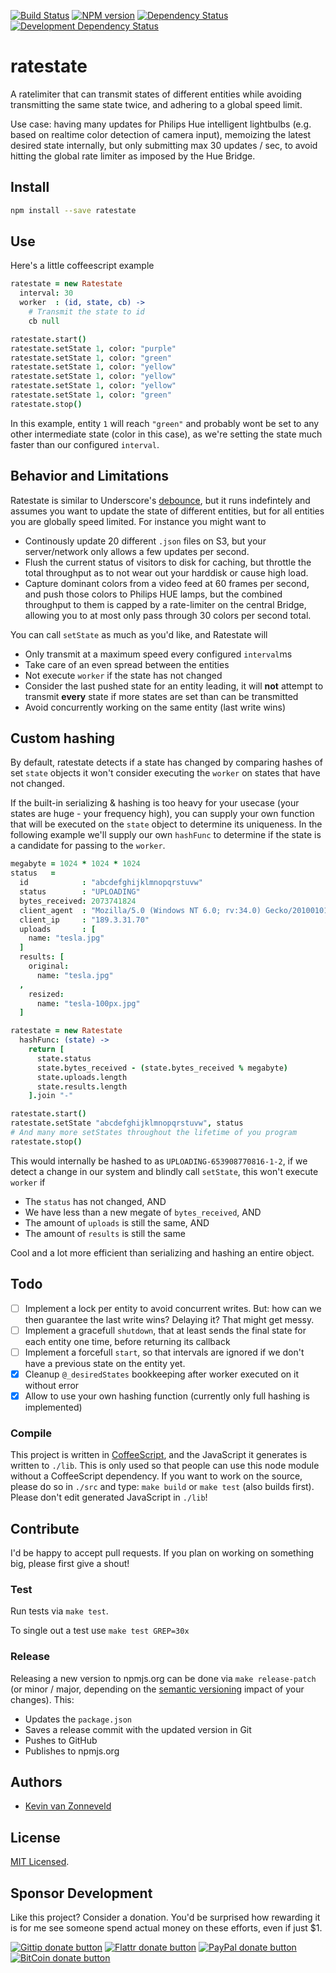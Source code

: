 <!-- badges/ -->
[![Build Status](https://secure.travis-ci.org/kvz/ratestate.png?branch=master)](http://travis-ci.org/kvz/ratestate "Check this project's build status on TravisCI")
[![NPM version](http://badge.fury.io/js/ratestate.png)](https://npmjs.org/package/ratestate "View this project on NPM")
[![Dependency Status](https://david-dm.org/kvz/ratestate.png?theme=shields.io)](https://david-dm.org/kvz/ratestate)
[![Development Dependency Status](https://david-dm.org/kvz/ratestate/dev-status.png?theme=shields.io)](https://david-dm.org/kvz/ratestate#info=devDependencies)
<!-- /badges -->

# ratestate

A ratelimiter that can transmit states of different entities while avoiding transmitting the same state twice, and adhering to a global speed limit.

Use case: having many updates for Philips Hue intelligent lightbulbs (e.g. based on realtime color detection of camera input), memoizing the latest desired state internally, but only submitting max 30 updates / sec, to avoid hitting the global rate limiter as imposed by the Hue Bridge.

## Install

```bash
npm install --save ratestate
```

## Use

Here's a little coffeescript example

```coffeescript
ratestate = new Ratestate
  interval: 30
  worker  : (id, state, cb) ->
    # Transmit the state to id
    cb null

ratestate.start()
ratestate.setState 1, color: "purple"
ratestate.setState 1, color: "green"
ratestate.setState 1, color: "yellow"
ratestate.setState 1, color: "yellow"
ratestate.setState 1, color: "yellow"
ratestate.setState 1, color: "green"
ratestate.stop()
```

In this example, entity `1` will reach `"green"` and probably wont be set to any other intermediate state (color in this case), as we're setting the state much faster than our configured `interval`.

## Behavior and Limitations

Ratestate is similar to Underscore's [debounce](http://underscorejs.org/#debounce), but it runs indefintely and assumes you want to update the state of different entities, but for all entities you are globally speed limited. For instance you might want to

 - Continously update 20 different `.json` files on S3, but your server/network only allows a few updates per second.
 - Flush the current status of visitors to disk for caching, but throttle the total throughput as to not wear out your harddisk or cause high load.
 - Capture dominant colors from a video feed at 60 frames per second, and push those colors to Philips HUE lamps, but the combined throughput to them is capped by a rate-limiter on the central Bridge, allowing you to at most only pass through 30 colors per second total.

You can call `setState` as much as you'd like, and Ratestate will

 - Only transmit at a maximum speed every configured `interval`ms
 - Take care of an even spread between the entities
 - Not execute `worker` if the state has not changed
 - Consider the last pushed state for an entity leading, it will **not** attempt to transmit **every** state if more states are set than can be transmitted
 - Avoid concurrently working on the same entity (last write wins)

## Custom hashing

By default, ratestate detects if a state has changed by comparing hashes of set `state` objects it won't consider executing the `worker` on states that have not changed.

If the built-in serializing & hashing is too heavy for your usecase (your states are huge - your frequency high), you can supply your own function that will be executed on the `state` object to determine its uniqueness. In the following example we'll supply our own `hashFunc` to determine if the state is a candidate for passing to the `worker`.

```coffeescript
megabyte = 1024 * 1024 * 1024
status   =
  id            : "abcdefghijklmnopqrstuvw"
  status        : "UPLOADING"
  bytes_received: 2073741824
  client_agent  : "Mozilla/5.0 (Windows NT 6.0; rv:34.0) Gecko/20100101 Firefox/34.0"
  client_ip     : "189.3.31.70"
  uploads       : [
    name: "tesla.jpg"
  ]
  results: [
    original:
      name: "tesla.jpg"
  ,
    resized:
      name: "tesla-100px.jpg"
  ]

ratestate = new Ratestate
  hashFunc: (state) ->
    return [
      state.status
      state.bytes_received - (state.bytes_received % megabyte)
      state.uploads.length
      state.results.length
    ].join "-"

ratestate.start()
ratestate.setState "abcdefghijklmnopqrstuvw", status
# And many more setStates throughout the lifetime of you program
ratestate.stop()
```

This would internally be hashed to as `UPLOADING-653908770816-1-2`, if we detect a change in our system and blindly call `setState`, this won't execute `worker` if

 - The `status` has not changed, AND
 - We have less than a new megate of `bytes_received`, AND
 - The amount of `uploads` is still the same, AND
 - The amount of `results` is still the same

Cool and a lot more efficient than serializing and hashing an entire object.

## Todo

 - [ ] Implement a lock per entity to avoid concurrent writes. But: how can we then guarantee the last write wins? Delaying it? That might get messy.
 - [ ] Implement a gracefull `shutdown`, that at least sends the final state for each entity one time, before returning its callback
 - [ ] Implement a forcefull `start`, so that intervals are ignored if we don't have a previous state on the entity yet.
 - [x] Cleanup `@_desiredStates` bookkeeping after worker executed on it without error
 - [x] Allow to use your own hashing function (currently only full hashing is implemented)

### Compile

This project is written in [CoffeeScript](http://coffeescript.org/), and the JavaScript it generates is written to `./lib`. This is only used so that people can use this node module without a CoffeeScript dependency. If you want to work on the source, please do so in `./src` and type: `make build` or `make test` (also builds first). Please don't edit generated JavaScript in `./lib`!


## Contribute

I'd be happy to accept pull requests. If you plan on working on something big, please first give a shout!


### Test

Run tests via `make test`.

To single out a test use `make test GREP=30x`


### Release

Releasing a new version to npmjs.org can be done via `make release-patch` (or minor / major, depending on the [semantic versioning](http://semver.org/) impact of your changes). This:

 - Updates the `package.json`
 - Saves a release commit with the updated version in Git
 - Pushes to GitHub
 - Publishes to npmjs.org

## Authors

 - [Kevin van Zonneveld](https://twitter.com/kvz)

## License

[MIT Licensed](LICENSE).

## Sponsor Development

Like this project? Consider a donation.
You'd be surprised how rewarding it is for me see someone spend actual money on these efforts, even if just $1.

<!-- badges/ -->
[![Gittip donate button](http://img.shields.io/gittip/kvz.png)](https://www.gittip.com/kvz/ "Sponsor the development of ratestate via Gittip")
[![Flattr donate button](http://img.shields.io/flattr/donate.png?color=yellow)](https://flattr.com/submit/auto?user_id=kvz&url=https://github.com/kvz/ratestate&title=ratestate&language=&tags=github&category=software "Sponsor the development of ratestate via Flattr")
[![PayPal donate button](http://img.shields.io/paypal/donate.png?color=yellow)](https://www.paypal.com/cgi-bin/webscr?cmd=_donations&business=kevin%40vanzonneveld%2enet&lc=NL&item_name=Open%20source%20donation%20to%20Kevin%20van%20Zonneveld&currency_code=USD&bn=PP-DonationsBF%3abtn_donate_SM%2egif%3aNonHosted "Sponsor the development of ratestate via Paypal")
[![BitCoin donate button](http://img.shields.io/bitcoin/donate.png?color=yellow)](https://coinbase.com/checkouts/19BtCjLCboRgTAXiaEvnvkdoRyjd843Dg2 "Sponsor the development of ratestate via BitCoin")
<!-- /badges -->
